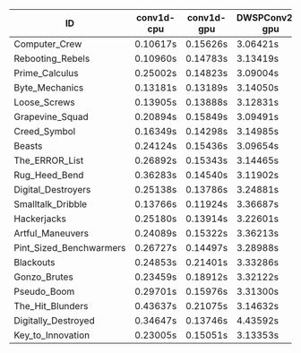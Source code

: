 |ID|conv1d-cpu|conv1d-gpu|DWSPConv2D-gpu|gemm-gpu|avg|
|-|-|-|-|-|-|
|Computer_Crew|0.10617s|0.15626s|3.06421s|1.82867s|1.28883s|
|Rebooting_Rebels|0.10960s|0.14783s|3.13419s|1.84736s|1.30975s|
|Prime_Calculus|0.25002s|0.14823s|3.09004s|1.82040s|1.32717s|
|Byte_Mechanics|0.13181s|0.13189s|3.14050s|1.90756s|1.32794s|
|Loose_Screws|0.13905s|0.13888s|3.12831s|1.92939s|1.33391s|
|Grapevine_Squad|0.20894s|0.15849s|3.09491s|1.90501s|1.34183s|
|Creed_Symbol|0.16349s|0.14298s|3.14985s|1.92853s|1.34621s|
|Beasts|0.24124s|0.15436s|3.09654s|2.03270s|1.38121s|
|The_ERROR_List|0.26892s|0.15343s|3.14465s|2.02810s|1.39877s|
|Rug_Heed_Bend|0.36283s|0.14540s|3.11902s|1.99655s|1.40595s|
|Digital_Destroyers|0.25138s|0.13786s|3.24881s|2.04145s|1.41988s|
|Smalltalk_Dribble|0.13766s|0.11924s|3.36687s|2.07418s|1.42449s|
|Hackerjacks|0.25180s|0.13914s|3.22601s|2.09244s|1.42735s|
|Artful_Maneuvers|0.24089s|0.15322s|3.36213s|1.98909s|1.43633s|
|Pint_Sized_Benchwarmers|0.26727s|0.14497s|3.28988s|2.04538s|1.43687s|
|Blackouts|0.24853s|0.21401s|3.33286s|1.96997s|1.44134s|
|Gonzo_Brutes|0.23459s|0.18912s|3.32122s|2.06618s|1.45278s|
|Pseudo_Boom|0.29701s|0.15976s|3.31300s|2.07257s|1.46059s|
|The_Hit_Blunders|0.43637s|0.21075s|3.14632s|2.09931s|1.47319s|
|Digitally_Destroyed|0.34647s|0.13746s|4.43592s|2.66124s|1.89527s|
|Key_to_Innovation|0.23005s|0.15051s|3.13353s|infs|infs|
